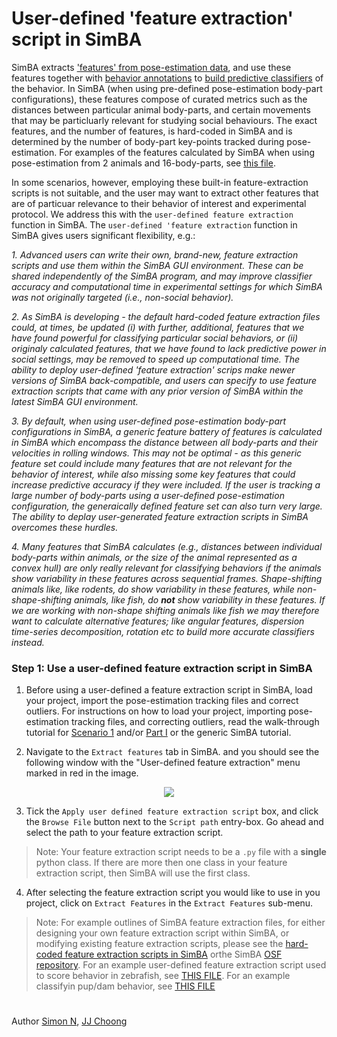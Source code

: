 # User-defined 'feature extraction' script in SimBA

SimBA extracts ['features' from pose-estimation data](https://github.com/sgoldenlab/simba/blob/master/docs/tutorial.md#step-5-extract-features), and use these features together with [behavior annotations](https://github.com/sgoldenlab/simba/blob/master/docs/tutorial.md#step-6-label-behavior) to [build predictive classifiers](https://github.com/sgoldenlab/simba/blob/master/docs/tutorial.md#step-7-train-machine-model) of the behavior. In SimBA (when using pre-defined pose-estimation body-part configurations), these features compose of curated metrics such as the distances between particular animal body-parts, and certain movements that may be particluarly relevant for studying social behaviours. The exact features, and the number of features, is hard-coded in SimBA and is determined by the number of body-part key-points tracked during pose-estimation. For examples of the features calculated by SimBA when using pose-estimation from 2 animals and 16-body-parts, see [this file](https://github.com/sgoldenlab/simba/blob/master/misc/Feature_description.csv).

In some scenarios, however, employing these built-in feature-extraction scripts is not suitable, and the user may want to extract other features that are of particuar relevance to their behavior of interest and experimental protocol. We address this with the `user-defined feature extraction` function in SimBA.  The `user-defined 'feature extraction` function in SimBA gives users significant flexibility, e.g.:

*1. Advanced users can write their own, brand-new, feature extraction scripts and use them within the SimBA GUI environment. These can be shared independently of the SimBA program, and may improve classifier accuracy and computational time in experimental settings for which SimBA was not originally targeted (i.e., non-social behavior).* 

*2. As SimBA is developing - the default hard-coded feature extraction files could, at times, be updated (i) with further, additional, features that we have found powerful for classifying particular social behaviors, or (ii) originaly calculated features, that we have found to lack predictive power in social settings, may be removed to speed up computational time. The ability to deploy user-defined 'feature extraction' scrips make newer versions of SimBA back-compatible, and users can specify to use feature extraction scripts that came with any prior version of SimBA within the latest SimBA GUI environment.*

*3. By default, when using user-defined pose-estimation body-part configurations in SimBA, a generic feature battery of features is calculated in SimBA which encompass the distance between all body-parts and their velocities in rolling windows.  This may  not be optimal - as this generic feature set could include many features that are not relevant for the behavior of interest, while also missing some key features that could increase predictive accuracy if they were included. If the user is tracking a large number of body-parts using a user-defined pose-estimation configuration, the generaically defined feature set can also turn very large. The ability to deplay user-generated feature extraction scripts in SimBA overcomes these hurdles.*

*4. Many features that SimBA calculates (e.g., distances between individual body-parts within animals, or the size of the animal represented as a convex hull) are only really relevant for classifying behaviors if the animals show variability in these features across sequential frames. Shape-shifting animals like, like rodents, do show variability in these features, while non-shape-shifting animals, like fish, do **not** show variability in these features. If we are working with non-shape shifting animals like fish we may therefore want to calculate alternative features; like angular features, dispersion time-series decomposition, rotation etc to build more accurate classifiers instead.* 

### Step 1: Use a user-defined feature extraction script in SimBA

1. Before using a user-defined a feature extraction script in SimBA, load your project, import the pose-estimation tracking files and correct outliers. For instructions on how to load your project, importing pose-estimation tracking files, and correcting outliers, read the walk-through tutorial for [Scenario 1](https://github.com/sgoldenlab/simba/blob/master/docs/Scenario1.md) and/or [Part I](https://github.com/sgoldenlab/simba/blob/master/docs/tutorial.md#step-1-generate-project-config%5D) or the generic SimBA tutorial.  

2. Navigate to the `Extract features` tab in SimBA. and you should see the following window with the "User-defined feature extraction" menu marked in red in the image. 

<p align="center">
<img src="https://github.com/sgoldenlab/simba/blob/master/images/feature_extraction_user_defined_2023.png" />
</p>

3. Tick the `Apply user defined feature extraction script` box, and click the `Browse File` button next to the `Script path` entry-box. Go ahead and select the path to your feature extraction script.

> Note: Your feature extraction script needs to be a `.py` file with a **single** python class. If there are more then one class in your feature extraction script, then SimBA will use the first class. 

4. After selecting the feature extraction script you would like to use in you project, click on `Extract Features` in the `Extract Features` sub-menu. 

>Note: For example outlines of SimBA feature extraction files, for either designing your own feature extraction script within SimBA, or modifying existing feature extraction scripts, please see the [hard-coded feature extraction scripts in SimBA](https://github.com/sgoldenlab/simba/tree/master/simba/features_scripts) orthe SimBA [OSF repository](https://osf.io/emxyw/). For an example user-defined feature extraction script used to score behavior in zebrafish, see [THIS FILE](https://github.com/sgoldenlab/simba/blob/master/simba/feature_extractors/misc/fish_feature_extractor_2023_version_5.py). For an example classifyin pup/dam behavior, see [THIS FILE](https://github.com/lapphe/AMBER-pipeline/blob/main/SimBA_AMBER_project/AMBER_2_0__feature_extraction/amber_feature_extraction_20230815.py)


#
Author [Simon N](https://github.com/sronilsson), [JJ Choong](https://github.com/inoejj)
